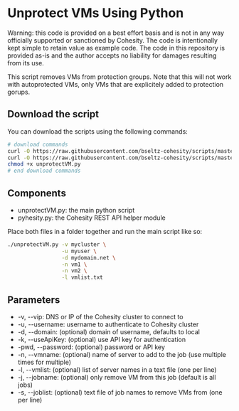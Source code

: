 # Unprotect VMs Using Python

Warning: this code is provided on a best effort basis and is not in any way officially supported or sanctioned by Cohesity. The code is intentionally kept simple to retain value as example code. The code in this repository is provided as-is and the author accepts no liability for damages resulting from its use.

This script removes VMs from protection groups. Note that this will not work with autoprotected VMs, only VMs that are explicitely added to protection gorups.

## Download the script

You can download the scripts using the following commands:

```bash
# download commands
curl -O https://raw.githubusercontent.com/bseltz-cohesity/scripts/master/python/unprotectVM/unprotectVM.py
curl -O https://raw.githubusercontent.com/bseltz-cohesity/scripts/master/python/pyhesity.py
chmod +x unprotectVM.py
# end download commands
```

## Components

* unprotectVM.py: the main python script
* pyhesity.py: the Cohesity REST API helper module

Place both files in a folder together and run the main script like so:

```bash
./unprotectVM.py -v mycluster \
                 -u myuser \
                 -d mydomain.net \
                 -n vm1 \
                 -n vm2 \
                 -l vmlist.txt
```

## Parameters

* -v, --vip: DNS or IP of the Cohesity cluster to connect to
* -u, --username: username to authenticate to Cohesity cluster
* -d, --domain: (optional) domain of username, defaults to local
* -k, --useApiKey: (optional) use API key for authentication
* -pwd, --password: (optional) password or API key
* -n, --vmname: (optional) name of server to add to the job (use multiple times for multiple)
* -l, --vmlist: (optional) list of server names in a text file (one per line)
* -j, --jobname: (optional) only remove VM from this job (default is all jobs)
* -s, --joblist: (optional) text file of job names to remove VMs from (one per line)
